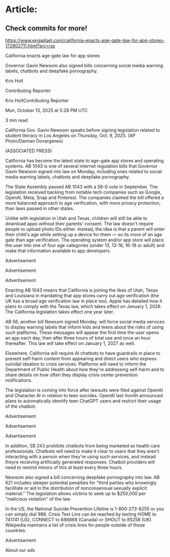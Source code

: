 # Article:

## Check commits for more!
https://www.engadget.com/california-enacts-age-gate-law-for-app-stores-172802711.html?src=rss

California enacts age-gate law for app stores

Governor Gavin Newsom also signed bills concerning social media warning labels, chatbots and deepfake pornography.

Kris Holt

Contributing Reporter

Kris HoltContributing Reporter

Mon, October 13, 2025 at 5:28 PM UTC

3 min read

California Gov. Gavin Newsom speaks before signing legislation related to student literacy in Los Angeles on Thursday, Oct. 9, 2025. (AP Photo/Damian Dovarganes)

(ASSOCIATED PRESS)

California has become the latest state to age-gate app stores and operating systems. AB 1043 is one of several internet regulation bills that Governor Gavin Newsom signed into law on Monday, including ones related to social media warning labels, chatbots and deepfake pornography.

The State Assembly passed AB 1043 with a 58-0 vote in September. The legislation received backing from notable tech companies such as Google, OpenAI, Meta, Snap and Pinterest. The companies claimed the bill offered a more balanced approach to age verification, with more privacy protection, than laws passed in other states.

Unlike with legislation in Utah and Texas, children will still be able to download apps without their parents' consent. The law doesn't require people to upload photo IDs either. Instead, the idea is that a parent will enter their child's age while setting up a device for them — so its more of an age gate than age verification. The operating system and/or app store will place the user into one of four age categories (under 13, 13-16, 16-18 or adult) and make that information available to app developers.

Advertisement

Advertisement

Advertisement

Enacting AB 1043 means that California is joining the likes of Utah, Texas and Louisiana in mandating that app stores carry out age verification (the UK has a broad age verification law in place too). Apple has detailed how it plans to comply with the Texas law, which takes effect on January 1, 2026. The California legislation takes effect one year later.

AB 56, another bill Newsom signed Monday, will force social media services to display warning labels that inform kids and teens about the risks of using such platforms. These messages will appear the first time the user opens an app each day, then after three hours of total use and once an hour thereafter. This law will take effect on January 1, 2027 as well.

Elsewhere, California will require AI chatbots to have guardrails in place to prevent self-harm content from appearing and direct users who express suicidal ideation to crisis services. Platforms will need to inform the Department of Public Health about how they're addressing self-harm and to share details on how often they display crisis center prevention notifications.

The legislation is coming into force after lawsuits were filed against OpenAI and Character AI in relation to teen suicides. OpenAI last month announced plans to automatically identify teen ChatGPT users and restrict their usage of the chatbot.

Advertisement

Advertisement

Advertisement

In addition, SB 243 prohibits chatbots from being marketed as health care professionals. Chatbots will need to make it clear to users that they aren't interacting with a person when they're using such services, and instead theyre receiving artificially generated responses. Chatbot providers will need to remind minors of this at least every three hours.

Newsom also signed a bill concerning deepfake pornography into law. AB 621 includes steeper potential penalties for "third parties who knowingly facilitate or aid in the distribution of nonconsensual sexually explicit material." The legislation allows victims to seek up to $250,000 per "malicious violation" of the law.

In the US, the National Suicide Prevention Lifeline is 1-800-273-8255 or you can simply dial 988. Crisis Text Line can be reached by texting HOME to 741741 (US), CONNECT to 686868 (Canada) or SHOUT to 85258 (UK). Wikipedia maintains a list of crisis lines for people outside of those countries.

Advertisement

About our ads